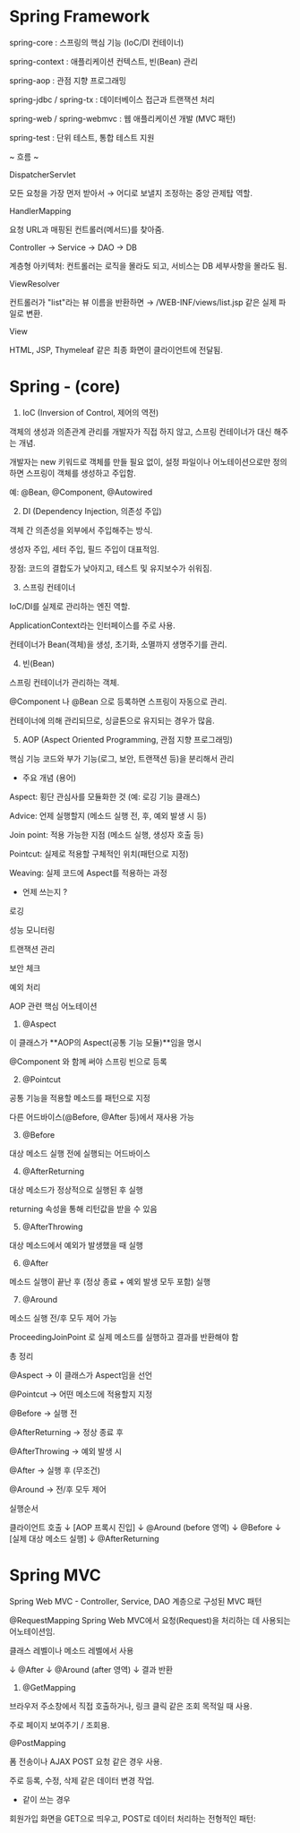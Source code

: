 # Spring Framework

spring-core : 스프링의 핵심 기능 (IoC/DI 컨테이너)

spring-context : 애플리케이션 컨텍스트, 빈(Bean) 관리

spring-aop : 관점 지향 프로그래밍

spring-jdbc / spring-tx : 데이터베이스 접근과 트랜잭션 처리

spring-web / spring-webmvc : 웹 애플리케이션 개발 (MVC 패턴)

spring-test : 단위 테스트, 통합 테스트 지원


~ 흐름 ~

DispatcherServlet

모든 요청을 가장 먼저 받아서 → 어디로 보낼지 조정하는 중앙 관제탑 역할.

HandlerMapping

요청 URL과 매핑된 컨트롤러(메서드)를 찾아줌.

Controller → Service → DAO → DB

계층형 아키텍처: 컨트롤러는 로직을 몰라도 되고, 서비스는 DB 세부사항을 몰라도 됨.

ViewResolver

컨트롤러가 "list"라는 뷰 이름을 반환하면 → /WEB-INF/views/list.jsp 같은 실제 파일로 변환.

View

HTML, JSP, Thymeleaf 같은 최종 화면이 클라이언트에 전달됨.



# Spring - (core)
1. IoC (Inversion of Control, 제어의 역전)

객체의 생성과 의존관계 관리를 개발자가 직접 하지 않고, 스프링 컨테이너가 대신 해주는 개념.

개발자는 new 키워드로 객체를 만들 필요 없이, 설정 파일이나 어노테이션으로만 정의하면 스프링이 객체를 생성하고 주입함.

예: @Bean, @Component, @Autowired

2. DI (Dependency Injection, 의존성 주입)

객체 간 의존성을 외부에서 주입해주는 방식.

생성자 주입, 세터 주입, 필드 주입이 대표적임.

장점: 코드의 결합도가 낮아지고, 테스트 및 유지보수가 쉬워짐.

3. 스프링 컨테이너

IoC/DI를 실제로 관리하는 엔진 역할.

ApplicationContext라는 인터페이스를 주로 사용.

컨테이너가 Bean(객체)을 생성, 초기화, 소멸까지 생명주기를 관리.

4. 빈(Bean)

스프링 컨테이너가 관리하는 객체.

@Component 나 @Bean 으로 등록하면 스프링이 자동으로 관리.

컨테이너에 의해 관리되므로, 싱글톤으로 유지되는 경우가 많음.

5. AOP (Aspect Oriented Programming, 관점 지향 프로그래밍)

핵심 기능 코드와 부가 기능(로그, 보안, 트랜잭션 등)을 분리해서 관리

- 주요 개념 (용어)

Aspect: 횡단 관심사를 모듈화한 것 (예: 로깅 기능 클래스)

Advice: 언제 실행할지 (메소드 실행 전, 후, 예외 발생 시 등)

Join point: 적용 가능한 지점 (메소드 실행, 생성자 호출 등)

Pointcut: 실제로 적용할 구체적인 위치(패턴으로 지정)

Weaving: 실제 코드에 Aspect를 적용하는 과정

- 언제 쓰는지 ?
  
로깅

성능 모니터링

트랜잭션 관리

보안 체크

예외 처리

AOP 관련 핵심 어노테이션

1. @Aspect

이 클래스가 **AOP의 Aspect(공통 기능 모듈)**임을 명시

@Component 와 함께 써야 스프링 빈으로 등록

2. @Pointcut

공통 기능을 적용할 메소드를 패턴으로 지정

다른 어드바이스(@Before, @After 등)에서 재사용 가능

3. @Before

대상 메소드 실행 전에 실행되는 어드바이스

4. @AfterReturning

대상 메소드가 정상적으로 실행된 후 실행

returning 속성을 통해 리턴값을 받을 수 있음

5. @AfterThrowing

대상 메소드에서 예외가 발생했을 때 실행

6. @After

메소드 실행이 끝난 후 (정상 종료 + 예외 발생 모두 포함) 실행

7. @Around

메소드 실행 전/후 모두 제어 가능

ProceedingJoinPoint 로 실제 메소드를 실행하고 결과를 반환해야 함

총 정리

@Aspect → 이 클래스가 Aspect임을 선언

@Pointcut → 어떤 메소드에 적용할지 지정

@Before → 실행 전

@AfterReturning → 정상 종료 후

@AfterThrowing → 예외 발생 시

@After → 실행 후 (무조건)

@Around → 전/후 모두 제어

실행순서

클라이언트 호출
   ↓
[AOP 프록시 진입]
   ↓
@Around (before 영역)
   ↓
@Before
   ↓
[실제 대상 메소드 실행]
   ↓
@AfterReturning

# Spring MVC
Spring Web MVC - Controller, Service, DAO 계층으로 구성된 MVC 패턴

@RequestMapping
Spring Web MVC에서 요청(Request)을 처리하는 데 사용되는 어노테이션임.

클래스 레벨이나 메소드 레벨에서 사용




   ↓
@After
   ↓
@Around (after 영역)
   ↓
결과 반환



1. @GetMapping

브라우저 주소창에서 직접 호출하거나, 링크 클릭 같은 조회 목적일 때 사용.

주로 페이지 보여주기 / 조회용.

@PostMapping

폼 전송이나 AJAX POST 요청 같은 경우 사용.

주로 등록, 수정, 삭제 같은 데이터 변경 작업.


- 같이 쓰는 경우 

회원가입 화면을 GET으로 띄우고, POST로 데이터 처리하는 전형적인 패턴:
